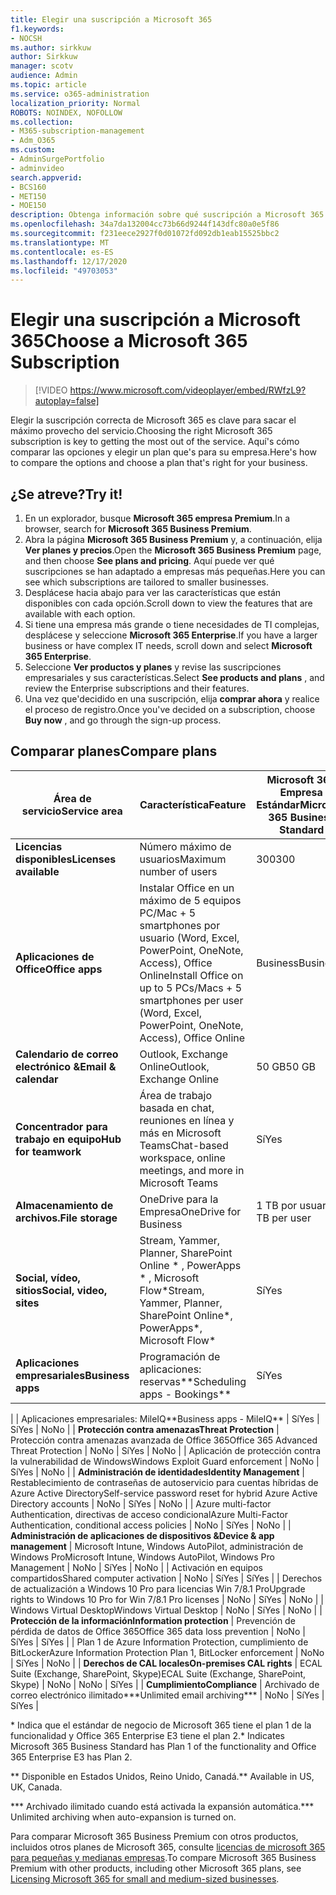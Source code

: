 ```yaml
---
title: Elegir una suscripción a Microsoft 365
f1.keywords:
- NOCSH
ms.author: sirkkuw
author: Sirkkuw
manager: scotv
audience: Admin
ms.topic: article
ms.service: o365-administration
localization_priority: Normal
ROBOTS: NOINDEX, NOFOLLOW
ms.collection:
- M365-subscription-management
- Adm_O365
ms.custom:
- AdminSurgePortfolio
- adminvideo
search.appverid:
- BCS160
- MET150
- MOE150
description: Obtenga información sobre qué suscripción a Microsoft 365 es adecuada para su organización.
ms.openlocfilehash: 34a7da132004cc73b66d9244f143dfc80a0e5f86
ms.sourcegitcommit: f231eece2927f0d01072fd092db1eab15525bbc2
ms.translationtype: MT
ms.contentlocale: es-ES
ms.lasthandoff: 12/17/2020
ms.locfileid: "49703053"
---
```

# <a name="choose-a-microsoft-365-subscription"></a><span data-ttu-id="ff6ac-103">Elegir una suscripción a Microsoft 365</span><span class="sxs-lookup"><span data-stu-id="ff6ac-103">Choose a Microsoft 365 Subscription</span></span>

> [!VIDEO https://www.microsoft.com/videoplayer/embed/RWfzL9?autoplay=false]

<span data-ttu-id="ff6ac-104">Elegir la suscripción correcta de Microsoft 365 es clave para sacar el máximo provecho del servicio.</span><span class="sxs-lookup"><span data-stu-id="ff6ac-104">Choosing the right Microsoft 365 subscription is key to getting the most out of the service.</span></span> <span data-ttu-id="ff6ac-105">Aquí&#39;s cómo comparar las opciones y elegir un plan que&#39;s para su empresa.</span><span class="sxs-lookup"><span data-stu-id="ff6ac-105">Here&#39;s how to compare the options and choose a plan that&#39;s right for your business.</span></span>

## <a name="try-it"></a><span data-ttu-id="ff6ac-106">¿Se atreve?</span><span class="sxs-lookup"><span data-stu-id="ff6ac-106">Try it!</span></span>

1. <span data-ttu-id="ff6ac-107">En un explorador, busque  **Microsoft 365 empresa Premium**.</span><span class="sxs-lookup"><span data-stu-id="ff6ac-107">In a browser, search for  **Microsoft 365 Business Premium**.</span></span>
2. <span data-ttu-id="ff6ac-108">Abra la página  **Microsoft 365 Business Premium**  y, a continuación, elija  **Ver planes y precios**.</span><span class="sxs-lookup"><span data-stu-id="ff6ac-108">Open the  **Microsoft 365 Business Premium**  page, and then choose  **See plans and pricing**.</span></span> <span data-ttu-id="ff6ac-109">Aquí puede ver qué suscripciones se han adaptado a empresas más pequeñas.</span><span class="sxs-lookup"><span data-stu-id="ff6ac-109">Here you can see which subscriptions are tailored to smaller businesses.</span></span>
3. <span data-ttu-id="ff6ac-110">Desplácese hacia abajo para ver las características que están disponibles con cada opción.</span><span class="sxs-lookup"><span data-stu-id="ff6ac-110">Scroll down to view the features that are available with each option.</span></span>
4. <span data-ttu-id="ff6ac-111">Si tiene una empresa más grande o tiene necesidades de TI complejas, desplácese y seleccione  **Microsoft 365 Enterprise**.</span><span class="sxs-lookup"><span data-stu-id="ff6ac-111">If you have a larger business or have complex IT needs, scroll down and select  **Microsoft 365 Enterprise**.</span></span>
5. <span data-ttu-id="ff6ac-112">Seleccione  **Ver productos y planes** y revise las suscripciones empresariales y sus características.</span><span class="sxs-lookup"><span data-stu-id="ff6ac-112">Select  **See products and plans** , and review the Enterprise subscriptions and their features.</span></span>
6. <span data-ttu-id="ff6ac-113">Una vez que&#39;decidido en una suscripción, elija  **comprar ahora** y realice el proceso de registro.</span><span class="sxs-lookup"><span data-stu-id="ff6ac-113">Once you&#39;ve decided on a subscription, choose  **Buy now** , and go through the sign-up process.</span></span>

## <a name="compare-plans"></a><span data-ttu-id="ff6ac-114">Comparar planes</span><span class="sxs-lookup"><span data-stu-id="ff6ac-114">Compare plans</span></span>

| <span data-ttu-id="ff6ac-115">**Área de servicio**</span><span class="sxs-lookup"><span data-stu-id="ff6ac-115">**Service area**</span></span> | <span data-ttu-id="ff6ac-116">**Característica**</span><span class="sxs-lookup"><span data-stu-id="ff6ac-116">**Feature**</span></span> | <span data-ttu-id="ff6ac-117">**Microsoft 365 Empresa Estándar**</span><span class="sxs-lookup"><span data-stu-id="ff6ac-117">**Microsoft 365 Business Standard**</span></span> | <span data-ttu-id="ff6ac-118">**Microsoft 365 Empresa Premium**</span><span class="sxs-lookup"><span data-stu-id="ff6ac-118">**Microsoft 365 Business Premium**</span></span> | <span data-ttu-id="ff6ac-119">**Office 365 Enterprise E3**</span><span class="sxs-lookup"><span data-stu-id="ff6ac-119">**Office 365 Enterprise E3**</span></span> |
| --- | --- | --- | --- | --- |
| <span data-ttu-id="ff6ac-120">**Licencias disponibles**</span><span class="sxs-lookup"><span data-stu-id="ff6ac-120">**Licenses available**</span></span> | <span data-ttu-id="ff6ac-121">Número máximo de usuarios</span><span class="sxs-lookup"><span data-stu-id="ff6ac-121">Maximum number of users</span></span> | <span data-ttu-id="ff6ac-122">300</span><span class="sxs-lookup"><span data-stu-id="ff6ac-122">300</span></span> | <span data-ttu-id="ff6ac-123">300</span><span class="sxs-lookup"><span data-stu-id="ff6ac-123">300</span></span> | <span data-ttu-id="ff6ac-124">Ilimitado</span><span class="sxs-lookup"><span data-stu-id="ff6ac-124">Unlimited</span></span> |
| <span data-ttu-id="ff6ac-125">**Aplicaciones de Office**</span><span class="sxs-lookup"><span data-stu-id="ff6ac-125">**Office apps**</span></span> | <span data-ttu-id="ff6ac-126">Instalar Office en un máximo de 5 equipos PC/Mac + 5 smartphones por usuario (Word, Excel, PowerPoint, OneNote, Access), Office Online</span><span class="sxs-lookup"><span data-stu-id="ff6ac-126">Install Office on up to 5 PCs/Macs + 5 smartphones per user (Word, Excel, PowerPoint, OneNote, Access), Office Online</span></span> | <span data-ttu-id="ff6ac-127">Business</span><span class="sxs-lookup"><span data-stu-id="ff6ac-127">Business</span></span> | <span data-ttu-id="ff6ac-128">Business</span><span class="sxs-lookup"><span data-stu-id="ff6ac-128">Business</span></span> | <span data-ttu-id="ff6ac-129">ProPlus</span><span class="sxs-lookup"><span data-stu-id="ff6ac-129">ProPlus</span></span> |
| <span data-ttu-id="ff6ac-130">**Calendario de correo electrónico &amp;**</span><span class="sxs-lookup"><span data-stu-id="ff6ac-130">**Email &amp; calendar**</span></span> | <span data-ttu-id="ff6ac-131">Outlook, Exchange Online</span><span class="sxs-lookup"><span data-stu-id="ff6ac-131">Outlook, Exchange Online</span></span> | <span data-ttu-id="ff6ac-132">50 GB</span><span class="sxs-lookup"><span data-stu-id="ff6ac-132">50 GB</span></span> | <span data-ttu-id="ff6ac-133">50 GB</span><span class="sxs-lookup"><span data-stu-id="ff6ac-133">50 GB</span></span> | <span data-ttu-id="ff6ac-134">100 GB</span><span class="sxs-lookup"><span data-stu-id="ff6ac-134">100 GB</span></span> |
| <span data-ttu-id="ff6ac-135">**Concentrador para trabajo en equipo**</span><span class="sxs-lookup"><span data-stu-id="ff6ac-135">**Hub for teamwork**</span></span> | <span data-ttu-id="ff6ac-136">Área de trabajo basada en chat, reuniones en línea y más en Microsoft Teams</span><span class="sxs-lookup"><span data-stu-id="ff6ac-136">Chat-based workspace, online meetings, and more in Microsoft Teams</span></span> | <span data-ttu-id="ff6ac-137">Sí</span><span class="sxs-lookup"><span data-stu-id="ff6ac-137">Yes</span></span> | <span data-ttu-id="ff6ac-138">Sí</span><span class="sxs-lookup"><span data-stu-id="ff6ac-138">Yes</span></span> | <span data-ttu-id="ff6ac-139">Sí</span><span class="sxs-lookup"><span data-stu-id="ff6ac-139">Yes</span></span> |
| <span data-ttu-id="ff6ac-140">**Almacenamiento de archivos.**</span><span class="sxs-lookup"><span data-stu-id="ff6ac-140">**File storage**</span></span> | <span data-ttu-id="ff6ac-141">OneDrive para la Empresa</span><span class="sxs-lookup"><span data-stu-id="ff6ac-141">OneDrive for Business</span></span> | <span data-ttu-id="ff6ac-142">1 TB por usuario</span><span class="sxs-lookup"><span data-stu-id="ff6ac-142">1 TB per user</span></span> | <span data-ttu-id="ff6ac-143">1 TB por usuario</span><span class="sxs-lookup"><span data-stu-id="ff6ac-143">1 TB per user</span></span> | <span data-ttu-id="ff6ac-144">Ilimitado</span><span class="sxs-lookup"><span data-stu-id="ff6ac-144">Unlimited</span></span> |
| <span data-ttu-id="ff6ac-145">**Social, vídeo, sitios**</span><span class="sxs-lookup"><span data-stu-id="ff6ac-145">**Social, video, sites**</span></span> | <span data-ttu-id="ff6ac-146">Stream, Yammer, Planner, SharePoint Online \* , PowerApps \* , Microsoft Flow\*</span><span class="sxs-lookup"><span data-stu-id="ff6ac-146">Stream, Yammer, Planner, SharePoint Online\*, PowerApps\*, Microsoft Flow\*</span></span> | <span data-ttu-id="ff6ac-147">Sí</span><span class="sxs-lookup"><span data-stu-id="ff6ac-147">Yes</span></span> | <span data-ttu-id="ff6ac-148">Sí</span><span class="sxs-lookup"><span data-stu-id="ff6ac-148">Yes</span></span> | <span data-ttu-id="ff6ac-149">Sí</span><span class="sxs-lookup"><span data-stu-id="ff6ac-149">Yes</span></span> |
| <span data-ttu-id="ff6ac-150">**Aplicaciones empresariales**</span><span class="sxs-lookup"><span data-stu-id="ff6ac-150">**Business apps**</span></span> | <span data-ttu-id="ff6ac-151">Programación de aplicaciones: reservas\*\*</span><span class="sxs-lookup"><span data-stu-id="ff6ac-151">Scheduling apps - Bookings\*\*</span></span> | <span data-ttu-id="ff6ac-152">Sí</span><span class="sxs-lookup"><span data-stu-id="ff6ac-152">Yes</span></span> | <span data-ttu-id="ff6ac-153">Sí</span><span class="sxs-lookup"><span data-stu-id="ff6ac-153">Yes</span></span> | <span data-ttu-id="ff6ac-154">Sí</span><span class="sxs-lookup"><span data-stu-id="ff6ac-154">Yes</span></span> |
|
 | <span data-ttu-id="ff6ac-155">Aplicaciones empresariales: MileIQ\*\*</span><span class="sxs-lookup"><span data-stu-id="ff6ac-155">Business apps - MileIQ\*\*</span></span> | <span data-ttu-id="ff6ac-156">Sí</span><span class="sxs-lookup"><span data-stu-id="ff6ac-156">Yes</span></span> | <span data-ttu-id="ff6ac-157">Sí</span><span class="sxs-lookup"><span data-stu-id="ff6ac-157">Yes</span></span> | <span data-ttu-id="ff6ac-158">No</span><span class="sxs-lookup"><span data-stu-id="ff6ac-158">No</span></span> |
| <span data-ttu-id="ff6ac-159">**Protección contra amenazas**</span><span class="sxs-lookup"><span data-stu-id="ff6ac-159">**Threat Protection**</span></span> | <span data-ttu-id="ff6ac-160">Protección contra amenazas avanzada de Office 365</span><span class="sxs-lookup"><span data-stu-id="ff6ac-160">Office 365 Advanced Threat Protection</span></span> | <span data-ttu-id="ff6ac-161">No</span><span class="sxs-lookup"><span data-stu-id="ff6ac-161">No</span></span> | <span data-ttu-id="ff6ac-162">Sí</span><span class="sxs-lookup"><span data-stu-id="ff6ac-162">Yes</span></span> | <span data-ttu-id="ff6ac-163">No</span><span class="sxs-lookup"><span data-stu-id="ff6ac-163">No</span></span> |
 | <span data-ttu-id="ff6ac-164">Aplicación de protección contra la vulnerabilidad de Windows</span><span class="sxs-lookup"><span data-stu-id="ff6ac-164">Windows Exploit Guard enforcement</span></span> | <span data-ttu-id="ff6ac-165">No</span><span class="sxs-lookup"><span data-stu-id="ff6ac-165">No</span></span> | <span data-ttu-id="ff6ac-166">Sí</span><span class="sxs-lookup"><span data-stu-id="ff6ac-166">Yes</span></span> | <span data-ttu-id="ff6ac-167">No</span><span class="sxs-lookup"><span data-stu-id="ff6ac-167">No</span></span> |
| <span data-ttu-id="ff6ac-168">**Administración de identidades**</span><span class="sxs-lookup"><span data-stu-id="ff6ac-168">**Identity Management**</span></span> | <span data-ttu-id="ff6ac-169">Restablecimiento de contraseñas de autoservicio para cuentas híbridas de Azure Active Directory</span><span class="sxs-lookup"><span data-stu-id="ff6ac-169">Self-service password reset for hybrid Azure Active Directory accounts</span></span> | <span data-ttu-id="ff6ac-170">No</span><span class="sxs-lookup"><span data-stu-id="ff6ac-170">No</span></span> | <span data-ttu-id="ff6ac-171">Sí</span><span class="sxs-lookup"><span data-stu-id="ff6ac-171">Yes</span></span> | <span data-ttu-id="ff6ac-172">No</span><span class="sxs-lookup"><span data-stu-id="ff6ac-172">No</span></span> |
 | <span data-ttu-id="ff6ac-173">Azure multi-factor Authentication, directivas de acceso condicional</span><span class="sxs-lookup"><span data-stu-id="ff6ac-173">Azure Multi-Factor Authentication, conditional access policies</span></span> | <span data-ttu-id="ff6ac-174">No</span><span class="sxs-lookup"><span data-stu-id="ff6ac-174">No</span></span> | <span data-ttu-id="ff6ac-175">Sí</span><span class="sxs-lookup"><span data-stu-id="ff6ac-175">Yes</span></span> | <span data-ttu-id="ff6ac-176">No</span><span class="sxs-lookup"><span data-stu-id="ff6ac-176">No</span></span> |
| <span data-ttu-id="ff6ac-177">**Administración de aplicaciones de dispositivos &amp;**</span><span class="sxs-lookup"><span data-stu-id="ff6ac-177">**Device &amp; app management**</span></span> | <span data-ttu-id="ff6ac-178">Microsoft Intune, Windows AutoPilot, administración de Windows Pro</span><span class="sxs-lookup"><span data-stu-id="ff6ac-178">Microsoft Intune, Windows AutoPilot, Windows Pro Management</span></span> | <span data-ttu-id="ff6ac-179">No</span><span class="sxs-lookup"><span data-stu-id="ff6ac-179">No</span></span> | <span data-ttu-id="ff6ac-180">Sí</span><span class="sxs-lookup"><span data-stu-id="ff6ac-180">Yes</span></span> | <span data-ttu-id="ff6ac-181">No</span><span class="sxs-lookup"><span data-stu-id="ff6ac-181">No</span></span> |
 | <span data-ttu-id="ff6ac-182">Activación en equipos compartidos</span><span class="sxs-lookup"><span data-stu-id="ff6ac-182">Shared computer activation</span></span> | <span data-ttu-id="ff6ac-183">No</span><span class="sxs-lookup"><span data-stu-id="ff6ac-183">No</span></span> | <span data-ttu-id="ff6ac-184">Sí</span><span class="sxs-lookup"><span data-stu-id="ff6ac-184">Yes</span></span> | <span data-ttu-id="ff6ac-185">Sí</span><span class="sxs-lookup"><span data-stu-id="ff6ac-185">Yes</span></span> |
 | <span data-ttu-id="ff6ac-186">Derechos de actualización a Windows 10 Pro para licencias Win 7/8.1 Pro</span><span class="sxs-lookup"><span data-stu-id="ff6ac-186">Upgrade rights to Windows 10 Pro for Win 7/8.1 Pro licenses</span></span> | <span data-ttu-id="ff6ac-187">No</span><span class="sxs-lookup"><span data-stu-id="ff6ac-187">No</span></span> | <span data-ttu-id="ff6ac-188">Sí</span><span class="sxs-lookup"><span data-stu-id="ff6ac-188">Yes</span></span> | <span data-ttu-id="ff6ac-189">No</span><span class="sxs-lookup"><span data-stu-id="ff6ac-189">No</span></span> |
 | <span data-ttu-id="ff6ac-190">Windows Virtual Desktop</span><span class="sxs-lookup"><span data-stu-id="ff6ac-190">Windows Virtual Desktop</span></span> | <span data-ttu-id="ff6ac-191">No</span><span class="sxs-lookup"><span data-stu-id="ff6ac-191">No</span></span> | <span data-ttu-id="ff6ac-192">Sí</span><span class="sxs-lookup"><span data-stu-id="ff6ac-192">Yes</span></span> | <span data-ttu-id="ff6ac-193">No</span><span class="sxs-lookup"><span data-stu-id="ff6ac-193">No</span></span> |
| <span data-ttu-id="ff6ac-194">**Protección de la información**</span><span class="sxs-lookup"><span data-stu-id="ff6ac-194">**Information protection**</span></span> | <span data-ttu-id="ff6ac-195">Prevención de pérdida de datos de Office 365</span><span class="sxs-lookup"><span data-stu-id="ff6ac-195">Office 365 data loss prevention</span></span> | <span data-ttu-id="ff6ac-196">No</span><span class="sxs-lookup"><span data-stu-id="ff6ac-196">No</span></span> | <span data-ttu-id="ff6ac-197">Sí</span><span class="sxs-lookup"><span data-stu-id="ff6ac-197">Yes</span></span> | <span data-ttu-id="ff6ac-198">Sí</span><span class="sxs-lookup"><span data-stu-id="ff6ac-198">Yes</span></span> |
 | <span data-ttu-id="ff6ac-199">Plan 1 de Azure Information Protection, cumplimiento de BitLocker</span><span class="sxs-lookup"><span data-stu-id="ff6ac-199">Azure Information Protection Plan 1, BitLocker enforcement</span></span> | <span data-ttu-id="ff6ac-200">No</span><span class="sxs-lookup"><span data-stu-id="ff6ac-200">No</span></span> | <span data-ttu-id="ff6ac-201">Sí</span><span class="sxs-lookup"><span data-stu-id="ff6ac-201">Yes</span></span> | <span data-ttu-id="ff6ac-202">No</span><span class="sxs-lookup"><span data-stu-id="ff6ac-202">No</span></span> |
| <span data-ttu-id="ff6ac-203">**Derechos de CAL locales**</span><span class="sxs-lookup"><span data-stu-id="ff6ac-203">**On-premises CAL rights**</span></span> | <span data-ttu-id="ff6ac-204">ECAL Suite (Exchange, SharePoint, Skype)</span><span class="sxs-lookup"><span data-stu-id="ff6ac-204">ECAL Suite (Exchange, SharePoint, Skype)</span></span> | <span data-ttu-id="ff6ac-205">No</span><span class="sxs-lookup"><span data-stu-id="ff6ac-205">No</span></span> | <span data-ttu-id="ff6ac-206">No</span><span class="sxs-lookup"><span data-stu-id="ff6ac-206">No</span></span> | <span data-ttu-id="ff6ac-207">Sí</span><span class="sxs-lookup"><span data-stu-id="ff6ac-207">Yes</span></span> |
| <span data-ttu-id="ff6ac-208">**Cumplimiento**</span><span class="sxs-lookup"><span data-stu-id="ff6ac-208">**Compliance**</span></span> | <span data-ttu-id="ff6ac-209">Archivado de correo electrónico ilimitado\*\*\*</span><span class="sxs-lookup"><span data-stu-id="ff6ac-209">Unlimited email archiving\*\*\*</span></span> | <span data-ttu-id="ff6ac-210">No</span><span class="sxs-lookup"><span data-stu-id="ff6ac-210">No</span></span> | <span data-ttu-id="ff6ac-211">Sí</span><span class="sxs-lookup"><span data-stu-id="ff6ac-211">Yes</span></span> | <span data-ttu-id="ff6ac-212">Sí</span><span class="sxs-lookup"><span data-stu-id="ff6ac-212">Yes</span></span> |

<span data-ttu-id="ff6ac-213">\* Indica que el estándar de negocio de Microsoft 365 tiene el plan 1 de la funcionalidad y Office 365 Enterprise E3 tiene el plan 2.</span><span class="sxs-lookup"><span data-stu-id="ff6ac-213">\* Indicates Microsoft 365 Business Standard has Plan 1 of the functionality and Office 365 Enterprise E3 has Plan 2.</span></span>

<span data-ttu-id="ff6ac-214">\*\* Disponible en Estados Unidos, Reino Unido, Canadá.</span><span class="sxs-lookup"><span data-stu-id="ff6ac-214">\*\* Available in US, UK, Canada.</span></span>

<span data-ttu-id="ff6ac-215">\*\*\* Archivado ilimitado cuando está activada la expansión automática.</span><span class="sxs-lookup"><span data-stu-id="ff6ac-215">\*\*\* Unlimited archiving when auto-expansion is turned on.</span></span>

<span data-ttu-id="ff6ac-216">Para comparar Microsoft 365 Business Premium con otros productos, incluidos otros planes de Microsoft 365, consulte [licencias de microsoft 365 para pequeñas y medianas empresas](https://docs.microsoft.com/office365/servicedescriptions/microsoft-365-service-descriptions/licensing-microsoft-365-in-smb).</span><span class="sxs-lookup"><span data-stu-id="ff6ac-216">To compare Microsoft 365 Business Premium with other products, including other Microsoft 365 plans, see [Licensing Microsoft 365 for small and medium-sized businesses](https://docs.microsoft.com/office365/servicedescriptions/microsoft-365-service-descriptions/licensing-microsoft-365-in-smb).</span></span>